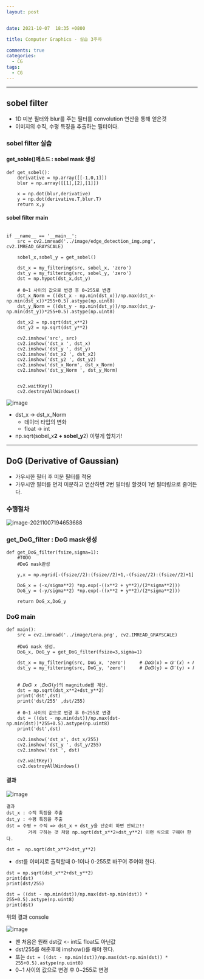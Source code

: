 ```yaml
---
layout: post


date: 2021-10-07  18:35 +0800

title: Computer Graphics - 실습 3주차

comments: true
categories: 
  - CG
tags: 
  - CG
---
```


---

## sobel filter

- 1D 미분 필터와 blur를 주는 필터를 convolution 연산을 통해 얻은것
- 이미지의 수직, 수평 특징을 추출하는 필터이다. 



### sobel filter 실습

#### get_soble()메소드 :  sobel mask 생성

```
def get_sobel():
    derivative = np.array([[-1,0,1]])
    blur = np.array([[1],[2],[1]])

    x = np.dot(blur,derivative)
    y = np.dot(derivative.T,blur.T)
    return x,y
```



#### sobel filter main

```

if __name__ == '__main__':
    src = cv2.imread('../image/edge_detection_img.png', cv2.IMREAD_GRAYSCALE)

    sobel_x,sobel_y = get_sobel()

    dst_x = my_filtering(src, sobel_x, 'zero')
    dst_y = my_filtering(src, sobel_y, 'zero')
    dst = np.hypot(dst_x,dst_y)

    # 0~1 사이의 값으로 변경 후 0~255로 변경
    dst_x_Norm = ((dst_x - np.min(dst_x))/np.max(dst_x-np.min(dst_x))*255+0.5).astype(np.uint8)
    dst_y_Norm = ((dst_y - np.min(dst_y))/np.max(dst_y-np.min(dst_y))*255+0.5).astype(np.uint8)

    dst_x2 = np.sqrt(dst_x**2)
    dst_y2 = np.sqrt(dst_y**2)

    cv2.imshow('src', src)
    cv2.imshow('dst_x ', dst_x)
    cv2.imshow('dst_y ', dst_y)
    cv2.imshow('dst_x2 ', dst_x2)
    cv2.imshow('dst_y2 ', dst_y2)
    cv2.imshow('dst_x_Norm', dst_x_Norm)
    cv2.imshow('dst_y_Norm ', dst_y_Norm)


    cv2.waitKey()
    cv2.destroyAllWindows()
```



![image](https://user-images.githubusercontent.com/49177223/136368333-24f86171-de36-44ba-980a-5b9381c7dbe7.png)



- dst_x -> dst_x_Norm
  - 데이터 타입의 변화 
  - float -> int
- np.sqrt(sobel_x**2 + sobel_y**2) 이렇게 합치기!



---

## DoG (Derivative of Gaussian)

- 가우시한 필터 후 미분 필터를 적용
- 가우시안 필터를 먼저 미분하고 연산하면 2번 필터링 할것이 1번 필터링으로 줄어든다. 



### 수행절차

![image-20211007194653688](C:\Users\selin\AppData\Roaming\Typora\typora-user-images\image-20211007194653688.png)




###  get_DoG_filter : DoG mask생성

```
def get_DoG_filter(fsize,sigma=1):
    #TODO
    #DoG mask완성

    y,x = np.mgrid[-(fsize//2):(fsize//2)+1,-(fsize//2):(fsize//2)+1]

    DoG_x = (-x/sigma**2) *np.exp(-((x**2 + y**2)/(2*sigma**2)))
    DoG_y = (-y/sigma**2) *np.exp(-((x**2 + y**2)/(2*sigma**2)))

    return DoG_x,DoG_y
```



### DoG main

```
def main():
    src = cv2.imread('../image/Lena.png', cv2.IMREAD_GRAYSCALE)

    #DoG mask 생성.
    DoG_x, DoG_y = get_DoG_filter(fsize=3,sigma=1)

    dst_x = my_filtering(src, DoG_x, 'zero')     # 𝐷𝑜𝐺(x) = 𝐺′(𝑥) ∗ 𝐼
    dst_y = my_filtering(src, DoG_y, 'zero')     # 𝐷𝑜𝐺(y) = 𝐺′(y) ∗ 𝐼


    # 𝐷𝑜𝐺 𝑥 ,𝐷𝑜𝐺(𝑦)의 magnitude를 계산.
    dst = np.sqrt(dst_x**2+dst_y**2)
    print('dst',dst)
    print('dst/255' ,dst/255)

    # 0~1 사이의 값으로 변경 후 0~255로 변경
    dst = ((dst - np.min(dst))/np.max(dst-np.min(dst))*255+0.5).astype(np.uint8)
    print('dst',dst)

    cv2.imshow('dst_x', dst_x/255)
    cv2.imshow('dst_y ', dst_y/255)
    cv2.imshow('dst ', dst)

    cv2.waitKey()
    cv2.destroyAllWindows()
```



#### 결과

![image](https://user-images.githubusercontent.com/49177223/136378029-575a01eb-8122-4765-b851-91da18e0e5fa.png)



``` 
결과
dst_x : 수직 특징을 추출
dst_y : 수평 특징을 추출
dst = 수평 + 수직 => dst_x + dst_y을 단순히 하면 안되고!!
		거리 구하는 것 처럼 np.sqrt(dst_x**2+dst_y**2) 이런 식으로 구해야 한다. 

dst =  np.sqrt(dst_x**2+dst_y**2)
```



- dst를 이미지로 출력할때 0-1이나 0-255로 바꾸어 주어야 한다. 

```
dst = np.sqrt(dst_x**2+dst_y**2)
print(dst)
print(dst/255)

dst = ((dst - np.min(dst))/np.max(dst-np.min(dst)) * 255+0.5).astype(np.uint8)
print(dst)
```

위의 결과 console

![image](https://user-images.githubusercontent.com/49177223/136381662-cebb4773-dda8-471f-9473-38d47021e535.png)

- 맨 처음은 원래 dst값 <- int도 float도 아닌값
- dst/255를 해준후에 imshow()를 해야 한다. 
- 또는 `dst = ((dst - np.min(dst))/np.max(dst-np.min(dst)) * 255+0.5).astype(np.uint8)`
- 0~1 사이의 값으로 변경 후 0~255로 변경



